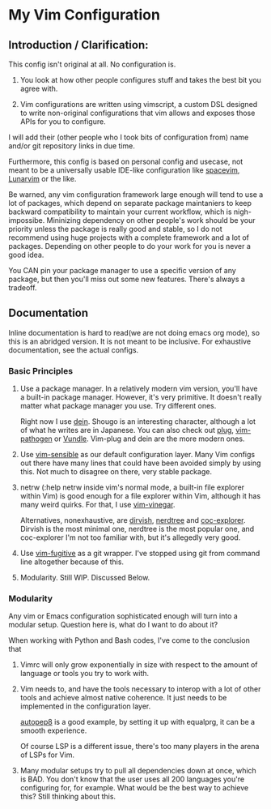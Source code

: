 # My Vim Configuration

## Introduction / Clarification:

This config isn't original at all. No configuration is. 

1. You look at how other people configures stuff and takes the best bit
   you agree with. 

2. Vim configurations are written using vimscript, a custom DSL designed
   to write non-original configurations that vim allows and exposes
   those APIs for you to configure. 

I will add their (other people who I took bits of configuration from)
name and/or git repository links in due time.

Furthermore, this config is based on personal config and usecase, not
meant to be a universally usable IDE-like configuration like
[spacevim](https://spacevim.org/), [Lunarvim](https://www.lunarvim.org/)
or the like. 

Be warned, any vim configuration framework large enough will tend to use
a lot of packages, which depend on separate package maintaniers to keep
backward compatibility to maintain your current workflow, which is
nigh-impossibe. Mininizing dependency on other people's work should be
your priority unless the package is really good and stable, so I do not
recommend using huge projects with a complete framework and a lot of
packages. Depending on other people to do your work for you is never a
good idea. 

You CAN pin your package manager to use a specific version of any
package, but then you'll miss out some new features. There's always a
tradeoff.

## Documentation

Inline documentation is hard to read(we are not doing emacs org mode),
so this is an abridged version. It is not meant to be inclusive. For
exhaustive documentation, see the actual configs.

### Basic Principles

1. Use a package manager. In a relatively modern vim version, you'll
   have a built-in package manager. However, it's very primitive. It
   doesn't really matter what package manager you use. Try different
   ones.

   Right now I use [dein](https://github.com/Shougo/dein.vim). Shougo is
   an interesting character, although a lot of what he writes are in
   Japanese. You can also check out
   [plug](https://github.com/junegunn/vim-plug),
   [vim-pathogen](https://github.com/tpope/vim-pathogen) or
   [Vundle](https://github.com/VundleVim/Vundle.vim). Vim-plug and dein
   are the more modern ones.

2. Use [vim-sensible](https://github.com/tpope/vim-sensible) as our
   default configuration layer. Many Vim configs out there have many
   lines that could have been avoided simply by using this. Not much to
   disagree on there, very stable package.

3. netrw (:help netrw inside vim's normal mode, a built-in file explorer
   within Vim) is good enough for a file explorer within Vim, although
   it has many weird quirks. For that, I use
   [vim-vinegar](https://github.com/tpope/vim-vinegar).

   Alternatives, nonexhaustive, are
   [dirvish](https://github.com/justinmk/vim-dirvish),
   [nerdtree](https://github.com/preservim/nerdtree) and
   [coc-explorer](https://github.com/weirongxu/coc-explorer). Dirvish is
   the most minimal one, nerdtree is the most popular one, and
   coc-explorer I'm not too familiar with, but it's allegedly very good. 

4. Use [vim-fugitive](https://github.com/tpope/vim-fugitive) as a git
   wrapper. I've stopped using git from command line altogether because
   of this.

5. Modularity. Still WIP. Discussed Below.

### Modularity

Any vim or Emacs configuration sophisticated enough will turn into a
modular setup. Question here is, what do I want to do about it? 

When working with Python and Bash codes, I've come to the conclusion
that 

1. Vimrc will only grow exponentially in size with respect to the amount
   of language or tools you try to work with.

2. Vim needs to, and have the tools necessary to interop with a lot of
   other tools and achieve almost native coherence. It just needs to be
   implemented in the configuration layer. 

   [autopep8](https://github.com/hhatto/autopep8) is a good example, by
   setting it up with equalprg, it can be a smooth experience. 

   Of course LSP is a different issue, there's too many players in the
   arena of LSPs for Vim.

3. Many modular setups try to pull all dependencies down at once, which
   is BAD. You don't know that the user uses all 200 languages you're
   configuring for, for example. What would be the best way to achieve
   this? Still thinking about this.
